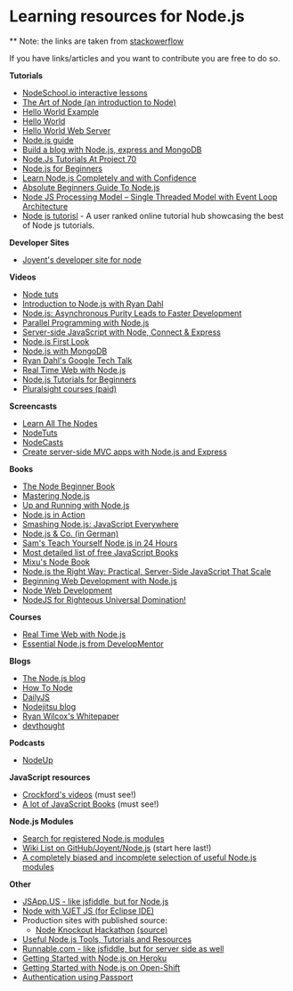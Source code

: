 # Learning resources for Node.js

** Note: the links are taken from [stackowerflow](http://stackoverflow.com/questions/2353818/how-do-i-get-started-with-node-js)

If you have links/articles and you want to contribute you are free to do so.


**Tutorials**

-   [NodeSchool.io interactive lessons](http://nodeschool.io/)
-   [The Art of Node (an introduction to Node)](https://github.com/maxogden/art-of-node/#the-art-of-node)
-   [Hello World Example](http://node.blog.com/2014/12/29/hello-world-with-node-and-express/)
-   [Hello World](http://www.nodebeginner.org/#hello-world)
-   [Hello World Web Server](http://www.nodebeginner.org/#building-the-application-stack)
-   [Node.js guide](http://nodeguide.com/)
-   [Build a blog with Node.js, express and MongoDB](http://howtonode.org/express-mongodb)
-   [Node.Js Tutorials At Project 70](http://project70.com/)
-   [Node.js for Beginners](http://net.tutsplus.com/tutorials/javascript-ajax/node-js-for-beginners/)
-   [Learn Node.js Completely and with Confidence](http://javascriptissexy.com/learn-node-js-completely-and-with-confidence/)
-   [Absolute Beginners Guide To Node.js](http://blog.modulus.io/absolute-beginners-guide-to-nodejs)
-   [Node JS Processing Model – Single Threaded Model with Event Loop Architecture](http://www.journaldev.com/7462/node-js-processing-model-single-threaded-model-with-event-loop-architecture)
-   [Node js tutorisl](https://hackr.io/tutorials/learn-node-js) - A user ranked online tutorial hub showcasing the best of Node js tutorials.

**Developer Sites**

-   [Joyent's developer site for node](http://www.joyent.com/developers/node)

**Videos**

-   [Node tuts](http://nodetuts.com/)
-   [Introduction to Node.js with Ryan Dahl](http://www.youtube.com/watch?v=jo_B4LTHi3I)
-   [Node.js: Asynchronous Purity Leads to Faster Development](http://www.infoq.com/presentations/nodejs)
-   [Parallel Programming with Node.js](http://www.infoq.com/presentations/Parallel-Programming-with-Nodejs)
-   [Server-side JavaScript with Node, Connect & Express](http://vimeo.com/18077379)
-   [Node.js First Look](http://www.lynda.com/Nodejs-tutorials/Nodejs-First-Look/101554-2.html)
-   [Node.js with MongoDB](http://www.youtube.com/watch?v=0_GNHWZHc-o)
-   [Ryan Dahl's Google Tech Talk](http://www.youtube.com/watch?v=F6k8lTrAE2g)
-   [Real Time Web with Node.js](http://node.codeschool.com/levels/1)
-   [Node.js Tutorials for Beginners](https://www.youtube.com/playlist?list=PL6gx4Cwl9DGBMdkKFn3HasZnnAqVjzHn_)
-   [Pluralsight courses (paid)](http://www.pluralsight.com/search/?searchTerm=Node.js)

**Screencasts**

-   [Learn All The Nodes](http://learnallthenodes.com)
-   [NodeTuts](http://nodetuts.com/)
-   [NodeCasts](http://nodecasts.net/)
-   [Create server-side MVC apps with Node.js and Express](http://www.develop.com/webcasts/watch/5318c4d5d588bf08c461f4b1/create-server-side-mvc-apps-with-node-js-and-express)

**Books**

-   [The Node Beginner Book](http://nodebeginner.org/)
-   [Mastering Node.js](https://github.com/tj/masteringnode)
-   [Up and Running with Node.js](http://chimera.labs.oreilly.com/books/1234000001808/index.html)
-   [Node.js in Action](http://www.manning.com/cantelon/)
-   [Smashing Node.js: JavaScript Everywhere](http://amzn.com/B008Z5OEUY)
-   [Node.js & Co. (in German)](http://www.amazon.de/dp/389864829X)
-   [Sam's Teach Yourself Node.js in 24 Hours](http://nodejsbook.io/)
-   [Most detailed list of free JavaScript Books](http://jsbooks.revolunet.com/)
-   [Mixu's Node Book](http://book.mixu.net/node/index.html)
-   [Node.js the Right Way: Practical, Server-Side JavaScript That Scale](http://pragprog.com/book/jwnode/node-js-the-right-way)
-   [Beginning Web Development with Node.js](https://leanpub.com/webdevelopmentwithnodejs)
-   [Node Web Development](http://www.packtpub.com/node-javascript-web-development/book)
-   [NodeJS for Righteous Universal Domination!](http://nicholasjohnson.com/courses/nodejs/book)

**Courses**

-   [Real Time Web with Node.js](http://node.codeschool.com/)
-   [Essential Node.js from DevelopMentor](http://www.develop.com/training-course/nodejs-featuring-node-npm-express-mocha-mongodb-with-mongoose)

**Blogs**

-   [The Node.js blog](http://blog.nodejs.org/)
-   [How To Node](http://howtonode.org/)
-   [DailyJS](http://dailyjs.com/)
-   [Nodejitsu blog](http://blog.nodejitsu.com/)
-   [Ryan Wilcox's Whitepaper](http://www.wilcoxd.com/whitepapers/node_js/)
-   [devthought](http://www.devthought.com/)

**Podcasts**

-   [NodeUp](http://nodeup.com/)

**JavaScript resources**

-   [Crockford's videos](http://yuiblog.com/crockford/) (must see!)
-   [A lot of JavaScript Books](http://jsbooks.revolunet.com/) (must see!)

**Node.js Modules**

-   [Search for registered Node.js modules](http://npmjs.org/)
-   [Wiki List on GitHub/Joyent/Node.js](https://github.com/joyent/node/wiki/modules) (start here last!)
-   [A completely biased and incomplete selection of useful Node.js modules](http://www.freshblurbs.com/articles/important-node-js-modules.html)

**Other**

-   [JSApp.US - like jsfiddle, but for Node.js](http://jsapp.us/)
-   [Node with VJET JS (for Eclipse IDE)](https://www.ebayopensource.org/index.php/VJET/NodeJS)
-   Production sites with published source:
    -   [Node Knockout Hackathon](http://nodeknockout.com/) [(source)](https://github.com/nko3/website)
-   [Useful Node.js Tools, Tutorials and Resources](http://coding.smashingmagazine.com/2011/09/16/useful-node-js-tools-tutorials-and-resources/)
-   [Runnable.com - like jsfiddle, but for server side as well](http://runnable.com/)
-   [Getting Started with Node.js on Heroku](https://devcenter.heroku.com/categories/nodejs)
-   [Getting Started with Node.js on Open-Shift](https://blog.openshift.com/run-your-nodejs-projects-on-openshift-in-two-simple-steps/)
-   [Authentication using Passport](http://passportjs.org/guide/)

